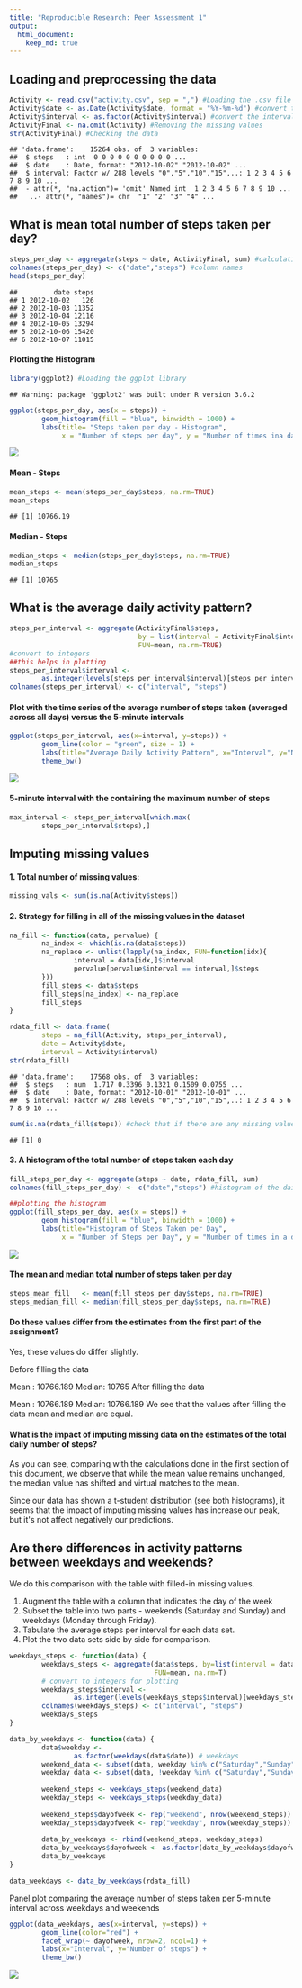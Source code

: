 ```yaml
---
title: "Reproducible Research: Peer Assessment 1"
output: 
  html_document:
    keep_md: true
---
```



## Loading and preprocessing the data


```r
Activity <- read.csv("activity.csv", sep = ",") #Loading the .csv file
Activity$date <- as.Date(Activity$date, format = "%Y-%m-%d") #convert the date field to Date class
Activity$interval <- as.factor(Activity$interval) #convert the interval field to Factor class
ActivityFinal <- na.omit(Activity) #Removing the missing values
str(ActivityFinal) #Checking the data
```

```
## 'data.frame':	15264 obs. of  3 variables:
##  $ steps   : int  0 0 0 0 0 0 0 0 0 0 ...
##  $ date    : Date, format: "2012-10-02" "2012-10-02" ...
##  $ interval: Factor w/ 288 levels "0","5","10","15",..: 1 2 3 4 5 6 7 8 9 10 ...
##  - attr(*, "na.action")= 'omit' Named int  1 2 3 4 5 6 7 8 9 10 ...
##   ..- attr(*, "names")= chr  "1" "2" "3" "4" ...
```

## What is mean total number of steps taken per day?


```r
steps_per_day <- aggregate(steps ~ date, ActivityFinal, sum) #calculating the number of steps
colnames(steps_per_day) <- c("date","steps") #column names
head(steps_per_day) 
```

```
##         date steps
## 1 2012-10-02   126
## 2 2012-10-03 11352
## 3 2012-10-04 12116
## 4 2012-10-05 13294
## 5 2012-10-06 15420
## 6 2012-10-07 11015
```
#### Plotting the Histogram

```r
library(ggplot2) #Loading the ggplot library
```

```
## Warning: package 'ggplot2' was built under R version 3.6.2
```

```r
ggplot(steps_per_day, aes(x = steps)) +
        geom_histogram(fill = "blue", binwidth = 1000) +
        labs(title= "Steps taken per day - Histogram", 
             x = "Number of steps per day", y = "Number of times ina day(count)") + theme_bw()
```

![](Course-Project-1_files/figure-html/unnamed-chunk-3-1.png)<!-- -->

#### Mean - Steps

```r
mean_steps <- mean(steps_per_day$steps, na.rm=TRUE)
mean_steps
```

```
## [1] 10766.19
```
#### Median - Steps

```r
median_steps <- median(steps_per_day$steps, na.rm=TRUE)
median_steps
```

```
## [1] 10765
```
## What is the average daily activity pattern?

```r
steps_per_interval <- aggregate(ActivityFinal$steps, 
                                by = list(interval = ActivityFinal$interval),
                                FUN=mean, na.rm=TRUE)
#convert to integers
##this helps in plotting
steps_per_interval$interval <- 
        as.integer(levels(steps_per_interval$interval)[steps_per_interval$interval])
colnames(steps_per_interval) <- c("interval", "steps")
```
#### Plot with the time series of the average number of steps taken (averaged across all days) versus the 5-minute intervals

```r
ggplot(steps_per_interval, aes(x=interval, y=steps)) +
        geom_line(color = "green", size = 1) +
        labs(title="Average Daily Activity Pattern", x="Interval", y="Number of steps") +
        theme_bw()
```

![](Course-Project-1_files/figure-html/unnamed-chunk-7-1.png)<!-- -->
#### 5-minute interval with the containing the maximum number of steps

```r
max_interval <- steps_per_interval[which.max(  
        steps_per_interval$steps),]
```

## Imputing missing values
#### 1. Total number of missing values:

```r
missing_vals <- sum(is.na(Activity$steps))
```
#### 2. Strategy for filling in all of the missing values in the dataset

```r
na_fill <- function(data, pervalue) {
        na_index <- which(is.na(data$steps))
        na_replace <- unlist(lapply(na_index, FUN=function(idx){
                interval = data[idx,]$interval
                pervalue[pervalue$interval == interval,]$steps
        }))
        fill_steps <- data$steps
        fill_steps[na_index] <- na_replace
        fill_steps
}

rdata_fill <- data.frame(  
        steps = na_fill(Activity, steps_per_interval),  
        date = Activity$date,  
        interval = Activity$interval)
str(rdata_fill)
```

```
## 'data.frame':	17568 obs. of  3 variables:
##  $ steps   : num  1.717 0.3396 0.1321 0.1509 0.0755 ...
##  $ date    : Date, format: "2012-10-01" "2012-10-01" ...
##  $ interval: Factor w/ 288 levels "0","5","10","15",..: 1 2 3 4 5 6 7 8 9 10 ...
```


```r
sum(is.na(rdata_fill$steps)) #check that if there are any missing values remaining or not
```

```
## [1] 0
```
#### 3. A histogram of the total number of steps taken each day

```r
fill_steps_per_day <- aggregate(steps ~ date, rdata_fill, sum)
colnames(fill_steps_per_day) <- c("date","steps") #histogram of the daily total number of steps taken, plotted with a bin interval of 1000 steps, after filling missing values.

##plotting the histogram
ggplot(fill_steps_per_day, aes(x = steps)) + 
        geom_histogram(fill = "blue", binwidth = 1000) + 
        labs(title="Histogram of Steps Taken per Day", 
             x = "Number of Steps per Day", y = "Number of times in a day(Count)") + theme_bw() 
```

![](Course-Project-1_files/figure-html/unnamed-chunk-12-1.png)<!-- -->

#### The mean and median total number of steps taken per day

```r
steps_mean_fill   <- mean(fill_steps_per_day$steps, na.rm=TRUE)
steps_median_fill <- median(fill_steps_per_day$steps, na.rm=TRUE)
```
#### Do these values differ from the estimates from the first part of the assignment?
Yes, these values do differ slightly.

Before filling the data

Mean : 10766.189
Median: 10765
After filling the data

Mean : 10766.189
Median: 10766.189
We see that the values after filling the data mean and median are equal.

#### What is the impact of imputing missing data on the estimates of the total daily number of steps?
As you can see, comparing with the calculations done in the first section of this document, we observe that while the mean value remains unchanged, the median value has shifted and virtual matches to the mean.

Since our data has shown a t-student distribution (see both histograms), it seems that the impact of imputing missing values has increase our peak, but it's not affect negatively our predictions.

## Are there differences in activity patterns between weekdays and weekends?
We do this comparison with the table with filled-in missing values.
1. Augment the table with a column that indicates the day of the week
2. Subset the table into two parts - weekends (Saturday and Sunday) and weekdays (Monday through Friday).
3. Tabulate the average steps per interval for each data set.
4. Plot the two data sets side by side for comparison.

```r
weekdays_steps <- function(data) {
        weekdays_steps <- aggregate(data$steps, by=list(interval = data$interval),
                                    FUN=mean, na.rm=T)
        # convert to integers for plotting
        weekdays_steps$interval <- 
                as.integer(levels(weekdays_steps$interval)[weekdays_steps$interval])
        colnames(weekdays_steps) <- c("interval", "steps")
        weekdays_steps
}

data_by_weekdays <- function(data) {
        data$weekday <- 
                as.factor(weekdays(data$date)) # weekdays
        weekend_data <- subset(data, weekday %in% c("Saturday","Sunday"))
        weekday_data <- subset(data, !weekday %in% c("Saturday","Sunday"))
        
        weekend_steps <- weekdays_steps(weekend_data)
        weekday_steps <- weekdays_steps(weekday_data)
        
        weekend_steps$dayofweek <- rep("weekend", nrow(weekend_steps))
        weekday_steps$dayofweek <- rep("weekday", nrow(weekday_steps))
        
        data_by_weekdays <- rbind(weekend_steps, weekday_steps)
        data_by_weekdays$dayofweek <- as.factor(data_by_weekdays$dayofweek)
        data_by_weekdays
}

data_weekdays <- data_by_weekdays(rdata_fill)
```
Panel plot comparing the average number of steps taken per 5-minute interval across weekdays and weekends

```r
ggplot(data_weekdays, aes(x=interval, y=steps)) + 
        geom_line(color="red") + 
        facet_wrap(~ dayofweek, nrow=2, ncol=1) +
        labs(x="Interval", y="Number of steps") +
        theme_bw()
```

![](Course-Project-1_files/figure-html/unnamed-chunk-15-1.png)<!-- -->
